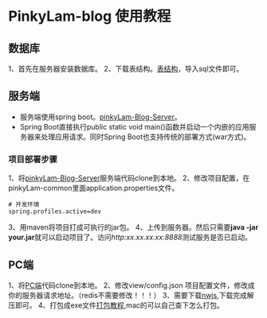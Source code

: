 # PinkyLam-blog 使用教程

## 数据库

1、首先在服务器安装数据库。
2、下载表结构。[表结构](https://github.com/handexing/pinkyLam-Blog-Server/tree/master/doc)，导入sql文件即可。

## 服务端

- 服务端使用spring boot。[pinkyLam-Blog-Server](https://github.com/handexing/pinkyLam-Blog-Server)。
- Spring Boot直接执行public static void main()函数并启动一个内嵌的应用服务器来处理应用请求。同时Spring Boot也支持传统的部署方式(war方式)。

### 项目部署步骤

1、将[pinkyLam-Blog-Server](https://github.com/handexing/pinkyLam-Blog-Server)服务端代码clone到本地。
2、修改项目配置，在pinkyLam-common里面application.properties文件。
```
# 开发环境
spring.profiles.active=dev
```
3、用maven将项目打成可执行的jar包。
4、上传到服务器。然后只需要**java -jar your.jar**就可以启动项目了。访问*http:xx.xx.xx.xx:8888*测试服务是否已启动。

## PC端

1、将[PC端](https://github.com/handexing/PinkyLam-blog)代码clone到本地。
2、修改view/config.json 项目配置文件，修改成你的服务器请求地址。（redis不需要修改！！！）
3、需要下载[nwjs](https://nwjs.io/),下载完成解压即可。
4、打包成exe文件[打包教程](http://www.cnblogs.com/soaringEveryday/p/4950088.html),mac的可以自己查下怎么打包。



